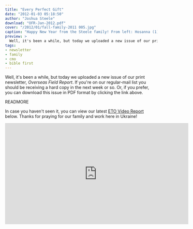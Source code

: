 ```yaml
---
title: "Every Perfect Gift"
date: "2012-01-03 05:18:50"
author: "Joshua Steele"
download: "OFR-Jan-2012.pdf"
cover: "/2012/01/fall-family-2011 005.jpg"
caption: "Happy New Year from the Steele family! From left: Hosanna (1), Kelsie, Rebekah (4), Joshua, Abigail (6)"
preview: >
  Well, it's been a while, but today we uploaded a new issue of our print newsletter, *Overseas Field Report*. If you're on our regular-mail list you should be receiving a hard copy in the next week or so. Or, if you prefer, you can download this issue in PDF format by clicking the link above.
tags:
- newsletter
- family
- cmo
- bible first
---
```


Well, it's been a while, but today we uploaded a new issue of our print newsletter, *Overseas Field Report*. If you're on our regular-mail list you should be receiving a hard copy in the next week or so. Or, if you prefer, you can download this issue in PDF format by clicking the link above.

READMORE

In case you haven't seen it, you can view our latest <a title="ETO Video Reports on Vimeo" href="http://vimeo.com/album/1692055" target="_blank">ETO Video Report</a> below. Thanks for praying for our family and work here in Ukraine!

<iframe src="http://player.vimeo.com/video/33968788?portrait=0" frameborder="0" width="606" height="335"></iframe>
